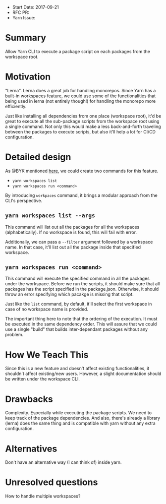 * Start Date: 2017-09-21
* RFC PR:
* Yarn Issue:

# Summary

Allow Yarn CLI to execute a package script on each packages from the workspace root.

# Motivation

"Lerna". Lerna does a great job for handling monorepos. Since Yarn has a built-in
workspaces feature, we could use some of the functionalities that being used in
lerna (not entirely though!) for handling the monorepo more efficiently.

Just like installing all dependencies from one place (workspace root), it'd be great
to execute all the sub-package scripts from the workspace root using a single command.
Not only this would make a less back-and-forth traveling between the packages to
execute scripts, but also it'll help a lot for CI/CD configuration.

# Detailed design

As @BYK mentioned [here](https://github.com/yarnpkg/yarn/issues/4467#issuecomment-330873337),
we could create two commands for this feature.

* `yarn workspaces list`
* `yarn workspaces run <command>`

By introducing `workpaces` command, it brings a modular approach from the CLI's perspective.

## `yarn workspaces list --args`

This command will list out all the packages for all the workspaces (alphabetically). If no workspace is found, this will fail with error.

Additionally, we can pass a `--filter` argument followed by a workspace name. In that case, it'll list out all the package inside that specified workspace.

## `yarn workspaces run <command>`

This command will execute the specified command in all the packages under the workspace. Before we run the scripts, it should make sure that all packages has the script specified in the package.json. Otherwise, it should throw an error specifying which pacakge is missing that script.

Just like the `list` command, by default, it'll select the first workspace in case of no workspace name is provided.

The important thing here to note that the ordering of the execution. It must be executed in the same dependency order. This will assure that we could use a single "build" that builds inter-dependant packages without any problem.

# How We Teach This

Since this is a new feature and doesn't affect existing functionalities, it shouldn't affect existing/new users. However, a slight documentation should be written under the workspace CLI.

# Drawbacks

Complexity. Especially while executing the package scripts. We need to keep track of the package dependencies. And also, there's already a library (lerna) does the same thing and is compatible with yarn without any extra configuration.

# Alternatives

Don't have an alternative way (I can think of) inside yarn.

# Unresolved questions

How to handle multiple workspaces?
